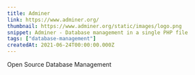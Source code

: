 ```yaml
---
title: Adminer
link: https://www.adminer.org/
thumbnail: https://www.adminer.org/static/images/logo.png
snippet: Adminer - Database management in a single PHP file
tags: ["database-management"]
createdAt: 2021-06-24T00:00:00.000Z
---
```

Open Source
Database Management